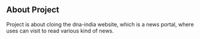 ## About Project
Project is about cloing the dna-india website, which is a news portal, where uses can visit to read various kind of news.
